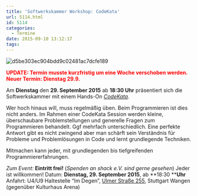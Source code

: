 ```yaml
---
title: 'Softwerkskammer Workshop: CodeKata'
url: 5114.html
id: 5114
categories:
  - Termine
date: 2015-09-10 13:12:17
tags:
---
```


![d5be303ec904bdd9c02481ac7dcfe189](https://blog.shackspace.de/wp-content/uploads/2013/05/d5be303ec904bdd9c02481ac7dcfe189.jpg)

<span style="color: #ff0000;">**UPDATE: Termin musste kurzfristig um eine Woche verschoben werden. Neuer Termin: Dienstag 29.9.**</span>

Am **Dienstag** den **29\. September 2015** ab **18:30 Uhr** präsentiert sich die Softwerkskammer mit einem Hands-On _[CodeKata](http://codekata.com/)_.

Wer hoch hinaus will, muss regelmäßig üben. Beim Programmieren ist dies nicht anders.
Im Rahmen einer CodeKata Session werden kleine, überschaubare Problemstellungen und generelle Fragen zum Programmieren behandelt. Ggf mehrfach unterschiedlich. Eine perfekte Antwort gibt es nicht zwingend aber man schärft sein Verständnis für Probleme und Problemlösungen in Code und lernt grundlegende Techniken.

Mitmachen kann jeder, mit grundlegenden bis tiefgreifenden Programmiererfahrungen.

_Zum Event:_
**Eintritt frei!** (_Spenden an shack e.V. sind gerne gesehen_) Jeder ist willkommen!
Datum: **Dienstag, 29\. September 2015**, ab **18:30 ****Uhr**
Anfahrt: U4/U9 Haltestelle “Im Degen”, [Ulmer Straße 255](https://blog.shackspace.de/?page_id=713), Stuttgart Wangen (gegenüber Kulturhaus Arena)
